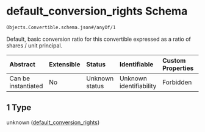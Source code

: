 # default_conversion_rights Schema

```txt
Objects.Convertible.schema.json#/anyOf/1
```

Default, basic conversion ratio for this convertible expressed as a ratio of shares / unit principal.

| Abstract            | Extensible | Status         | Identifiable            | Custom Properties | Additional Properties | Access Restrictions | Defined In                                                                             |
| :------------------ | :--------- | :------------- | :---------------------- | :---------------- | :-------------------- | :------------------ | :------------------------------------------------------------------------------------- |
| Can be instantiated | No         | Unknown status | Unknown identifiability | Forbidden         | Allowed               | none                | [Convertible.schema.json\*](../objects/Convertible.schema.json "open original schema") |

## 1 Type

unknown ([default_conversion_rights](convertible-1-anyof-default_conversion_rights.md))
